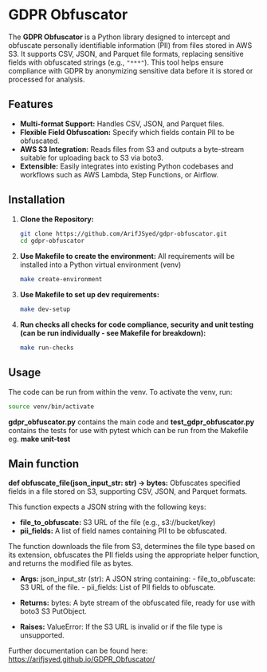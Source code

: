 # GDPR Obfuscator

The **GDPR Obfuscator** is a Python library designed to intercept and obfuscate personally identifiable information (PII) from files stored in AWS S3. It supports CSV, JSON, and Parquet file formats, replacing sensitive fields with obfuscated strings (e.g., `"***"`). This tool helps ensure compliance with GDPR by anonymizing sensitive data before it is stored or processed for analysis.

## Features
- **Multi-format Support:** Handles CSV, JSON, and Parquet files.
- **Flexible Field Obfuscation:** Specify which fields contain PII to be obfuscated.
- **AWS S3 Integration:** Reads files from S3 and outputs a byte-stream suitable for uploading back to S3 via boto3.
- **Extensible:** Easily integrates into existing Python codebases and workflows such as AWS Lambda, Step Functions, or Airflow.

## Installation

1. **Clone the Repository:**
   ```bash
   git clone https://github.com/ArifJSyed/gdpr-obfuscator.git
   cd gdpr-obfuscator

2. **Use Makefile to create the environment:**
   All requirements will be installed into a Python virtual environment (venv)
   ```bash
   make create-environment

4. **Use Makefile to set up dev requirements:**
   ```bash
   make dev-setup

5. **Run checks all checks for code compliance, security and unit testing (can be run individually - see Makefile for breakdown):**
   ```bash
   make run-checks

## Usage

The code can be run from within the venv. To activate the venv, run:
   ```bash
   source venv/bin/activate
   ```
**gdpr_obfuscator.py** contains the main code and
**test_gdpr_obfuscator.py** contains the tests for use with pytest which can be run from the Makefile eg. **make unit-test**

## Main function

**def obfuscate_file(json_input_str: str) -> bytes:**
Obfuscates specified fields in a file stored on S3, supporting CSV, JSON, and Parquet formats.

This function expects a JSON string with the following keys:

- **file_to_obfuscate:** S3 URL of the file (e.g., s3://bucket/key)
- **pii_fields:** A list of field names containing PII to be obfuscated.
  
The function downloads the file from S3, determines the file type based on its extension, obfuscates the PII fields using the appropriate helper function, and returns the modified file as bytes.

- **Args:** json_input_str (str): A JSON string containing: - file_to_obfuscate: S3 URL of the file. - pii_fields: List of PII fields to obfuscate.

- **Returns:** bytes: A byte stream of the obfuscated file, ready for use with boto3 S3 PutObject.

- **Raises:** ValueError: If the S3 URL is invalid or if the file type is unsupported.

Further documentation can be found here: https://arifjsyed.github.io/GDPR_Obfuscator/
